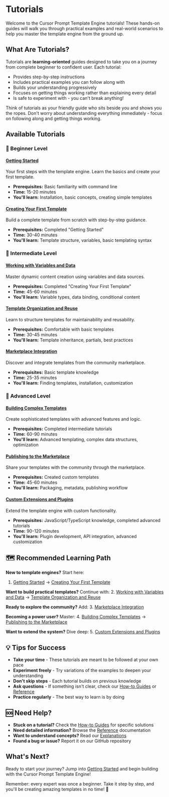 # Tutorials

Welcome to the Cursor Prompt Template Engine tutorials! These hands-on guides will walk you through practical examples and real-world scenarios to help you master the template engine from the ground up.

## What Are Tutorials?

Tutorials are **learning-oriented** guides designed to take you on a journey from complete beginner to confident user. Each tutorial:

- Provides step-by-step instructions
- Includes practical examples you can follow along with
- Builds your understanding progressively
- Focuses on getting things working rather than explaining every detail
- Is safe to experiment with - you can't break anything!

Think of tutorials as your friendly guide who sits beside you and shows you the ropes. Don't worry about understanding everything immediately - focus on following along and getting things working.

## Available Tutorials

### 🌱 Beginner Level

#### [Getting Started](./getting-started.md)
Your first steps with the template engine. Learn the basics and create your first template.
- **Prerequisites:** Basic familiarity with command line
- **Time:** 15-20 minutes
- **You'll learn:** Installation, basic concepts, creating simple templates

#### [Creating Your First Template](./first-template.md)
Build a complete template from scratch with step-by-step guidance.
- **Prerequisites:** Completed "Getting Started"
- **Time:** 30-40 minutes
- **You'll learn:** Template structure, variables, basic templating syntax

### 🌿 Intermediate Level

#### [Working with Variables and Data](./variables-and-data.md)
Master dynamic content creation using variables and data sources.
- **Prerequisites:** Completed "Creating Your First Template"
- **Time:** 45-60 minutes
- **You'll learn:** Variable types, data binding, conditional content

#### [Template Organization and Reuse](./template-organization.md)
Learn to structure templates for maintainability and reusability.
- **Prerequisites:** Comfortable with basic templates
- **Time:** 30-45 minutes
- **You'll learn:** Template inheritance, partials, best practices

#### [Marketplace Integration](./marketplace-integration.md)
Discover and integrate templates from the community marketplace.
- **Prerequisites:** Basic template knowledge
- **Time:** 25-35 minutes
- **You'll learn:** Finding templates, installation, customization

### 🌳 Advanced Level

#### [Building Complex Templates](./complex-templates.md)
Create sophisticated templates with advanced features and logic.
- **Prerequisites:** Completed intermediate tutorials
- **Time:** 60-90 minutes
- **You'll learn:** Advanced templating, complex data structures, optimization

#### [Publishing to the Marketplace](./publishing-marketplace.md)
Share your templates with the community through the marketplace.
- **Prerequisites:** Created custom templates
- **Time:** 45-60 minutes
- **You'll learn:** Packaging, metadata, publishing workflow

#### [Custom Extensions and Plugins](./custom-extensions.md)
Extend the template engine with custom functionality.
- **Prerequisites:** JavaScript/TypeScript knowledge, completed advanced tutorials
- **Time:** 90-120 minutes
- **You'll learn:** Plugin development, API integration, advanced customization

## 🗺️ Recommended Learning Path

**New to template engines?** Start here:
1. [Getting Started](./getting-started.md) → [Creating Your First Template](./first-template.md)

**Want to build practical templates?** Continue with:
2. [Working with Variables and Data](./variables-and-data.md) → [Template Organization and Reuse](./template-organization.md)

**Ready to explore the community?** Add:
3. [Marketplace Integration](./marketplace-integration.md)

**Becoming a power user?** Master:
4. [Building Complex Templates](./complex-templates.md) → [Publishing to the Marketplace](./publishing-marketplace.md)

**Want to extend the system?** Dive deep:
5. [Custom Extensions and Plugins](./custom-extensions.md)

## 💡 Tips for Success

- **Take your time** - These tutorials are meant to be followed at your own pace
- **Experiment freely** - Try variations of the examples to deepen your understanding
- **Don't skip steps** - Each tutorial builds on previous knowledge
- **Ask questions** - If something isn't clear, check our [How-to Guides](../how-to/) or [Reference](../reference/)
- **Practice regularly** - The best way to learn is by doing

## 🆘 Need Help?

- **Stuck on a tutorial?** Check the [How-to Guides](../how-to/) for specific solutions
- **Need detailed information?** Browse the [Reference](../reference/) documentation
- **Want to understand concepts?** Read our [Explanations](../explanations/)
- **Found a bug or issue?** Report it on our GitHub repository

## What's Next?

Ready to start your journey? Jump into [Getting Started](./getting-started.md) and begin building with the Cursor Prompt Template Engine!

Remember: every expert was once a beginner. Take it step by step, and you'll be creating amazing templates in no time! 🚀